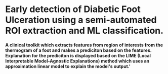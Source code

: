 # Early detection of Diabetic Foot Ulceration using a semi-automated ROI extraction and ML classification.

#### A clinical toolkit which extracts features from region of interests from the thermogram of a foot and makes a prediciton based on the features. Explanation for the prediciton is displayed based on the LIME (Local Interpretable Model-Agnostic Explanations) method which uses an approximation linear model to explain the model's output.'


